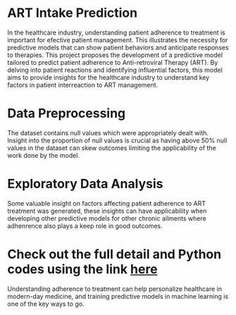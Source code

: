 # ART Intake Prediction
In the healthcare industry, understanding patient adherence to treatment is important for efective patient management. This illustrates the necessity for predictive models that can show patient behaviors and anticipate responses to therapies. This project proposes the development of a predictive model tailored to predict patient adherence to Anti-retroviral Therapy (ART). By delving into patient reactions and identifying influential factors, this model aims to provide insights for the healthcare industry to understand key factors in patient interreaction to ART management. 

# Data Preprocessing
The dataset contains null values which were appropriately dealt with. Insight into the proportion of null values is crucial as having above 50% null values in the dataset can skew outcomes limiting the applicability of the work done by the model.

# Exploratory Data Analysis
Some valuable insight on factors affecting patient adherence to ART treatment was generated, these insights can have applicability when developing other predictive models for other chronic ailments where adhenrence also plays a keep role in good outcomes.

# Check out the full detail and Python codes using the link [here](https://github.com/chrisaliyuda/ART-Intake-Prediction/blob/main/ART_Prediction_Project.ipynb)

Understanding adherence to treatment can help personalize healthcare in modern-day medicine, and training predictive models in machine learning is one of the key ways to go.

